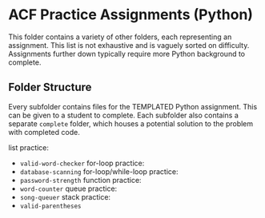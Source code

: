 # ACF Practice Assignments (Python)
This folder contains a variety of other folders, each representing an assignment. 
This list is not exhaustive and is vaguely sorted on difficulty. 
Assignments further down typically require more Python background to complete. 

## Folder Structure
Every subfolder contains files for the TEMPLATED Python assignment. This can be
given to a student to complete. Each subfolder also contains a separate `complete`
folder, which houses a potential solution to the problem with completed code.

list practice: 
- `valid-word-checker`
for-loop practice: 
- `database-scanning`
for-loop/while-loop practice: 
- `password-strength`
function practice: 
- `word-counter`
queue practice: 
- `song-queuer`
stack practice: 
- `valid-parentheses`